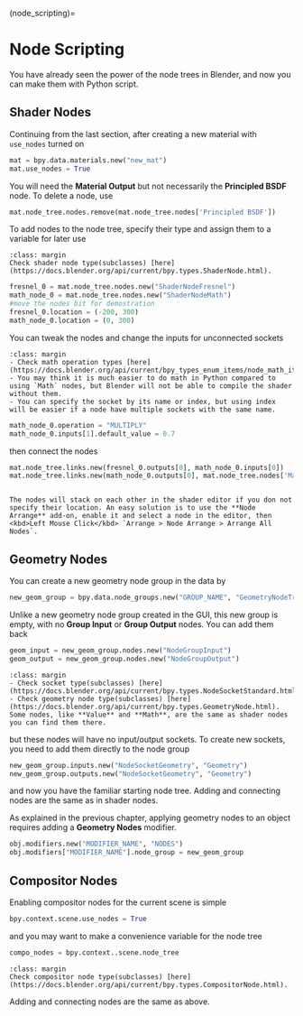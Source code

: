 (node_scripting)=

# Node Scripting
You have already seen the power of the node trees in Blender, and now you can make them with Python script.

## Shader Nodes
Continuing from the last section, after creating a new material with `use_nodes` turned on
```python
mat = bpy.data.materials.new("new_mat")
mat.use_nodes = True
```
You will need the **Material Output** but not necessarily the **Principled BSDF** node. To delete a node, use
```python
mat.node_tree.nodes.remove(mat.node_tree.nodes['Principled BSDF'])
```

To add nodes to the node tree, specify their type and assign them to a variable for later use
```{tip}
:class: margin
Check shader node type(subclasses) [here](https://docs.blender.org/api/current/bpy.types.ShaderNode.html).
```
```python
fresnel_0 = mat.node_tree.nodes.new("ShaderNodeFresnel")
math_node_0 = mat.node_tree.nodes.new("ShaderNodeMath")
#move the nodes bit for demostration
fresnel_0.location = (-200, 300)
math_node_0.location = (0, 300)
```
You can tweak the nodes and change the inputs for unconnected sockets
```{tip}
:class: margin
- Check math operation types [here](https://docs.blender.org/api/current/bpy_types_enum_items/node_math_items.html).
- You may think it is much easier to do math in Python compared to using `Math` nodes, but Blender will not be able to compile the shader without them.
- You can specify the socket by its name or index, but using index will be easier if a node have multiple sockets with the same name.
```
```python
math_node_0.operation = "MULTIPLY"
math_node_0.inputs[1].default_value = 0.7
```
then connect the nodes
```python
mat.node_tree.links.new(fresnel_0.outputs[0], math_node_0.inputs[0])
mat.node_tree.links.new(math_node_0.outputs[0], mat.node_tree.nodes['Material Output'].inputs[0])
```

```{figure} ../../assets/scripting/s_node_demo.gif

```

```{note}
The nodes will stack on each other in the shader editor if you don not specify their location. An easy solution is to use the **Node Arrange** add-on, enable it and select a node in the editor, then <kbd>Left Mouse Click</kbd> `Arrange > Node Arrange > Arrange All Nodes`.
```
## Geometry Nodes
You can create a new geometry node group in the data by
```python
new_geom_group = bpy.data.node_groups.new("GROUP_NAME", "GeometryNodeTree")
```
Unlike a new geometry node group created in the GUI, this new group is empty, with no **Group Input** or **Group Output** nodes. You can add them back
```python
geom_input = new_geom_group.nodes.new("NodeGroupInput")
geom_output = new_geom_group.nodes.new("NodeGroupOutput")
```
```{tip}
:class: margin
- Check socket type(subclasses) [here](https://docs.blender.org/api/current/bpy.types.NodeSocketStandard.html).
- Check geometry node type(subclasses) [here](https://docs.blender.org/api/current/bpy.types.GeometryNode.html). Some nodes, like **Value** and **Math**, are the same as shader nodes you can find them there.
```
but these nodes will have no input/output sockets. To create new sockets, you need to add them directly to the node group
```python
new_geom_group.inputs.new("NodeSocketGeometry", "Geometry")
new_geom_group.outputs.new("NodeSocketGeometry", "Geometry")
```
and now you have the familiar starting node tree. Adding and connecting nodes are the same as in shader nodes.

As explained in the previous chapter, applying geometry nodes to an object requires adding a **Geometry Nodes** modifier.
```python
obj.modifiers.new("MODIFIER_NAME", "NODES")
obj.modifiers["MODIFIER_NAME"].node_group = new_geom_group
```

## Compositor Nodes
Enabling compositor nodes for the current scene is simple
```python
bpy.context.scene.use_nodes = True
```
and you may want to make a convenience variable for the node tree
```python
compo_nodes = bpy.context..scene.node_tree
```
```{tip}
:class: margin
Check compositor node type(subclasses) [here](https://docs.blender.org/api/current/bpy.types.CompositorNode.html).
```
Adding and connecting nodes are the same as above.


